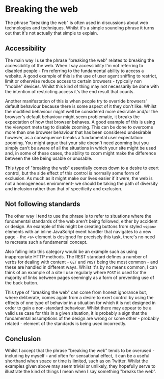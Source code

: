 # Breaking the web
The phrase "breaking the web" is often used in discussions about web technologies and techniques. Whilst it's a simple sounding phrase it turns out that it's not actually that simple to explain.

## Accessibility
The main way I use the phrase "breaking the web" relates to breaking the accessibility of the web. When I say accessibility I'm not referring to disabled people - I'm referring to the fundamental ability to access a website. A good example of this is the use of user agent sniffing to restrict, limit or otherwise reduce access to certain browsers - typically non "mobile" devices.  Whilst this kind of thing may not necessarily be done with the intention of restricting access it's the end result that counts.

Another manifestation of this is when people try to override browsers' default behaviour because there is some aspect of it they don't like. Whilst the modified behaviour might well be considered more desirable and/or the browser's default behaviour might seem problematic, it breaks the expectation of how that browser behaves. A good example of this is using the viewport meta tag to disable zooming. This can be done to overcome more than one browser behaviour that has been considered undesirable however, as a consequence breaks a fundamental user expectation: zooming. You might argue that your site doesn't need zooming but you simply can't be aware of all the situations in which your site might be used and, in some of these cases, the ability to zoom might make the difference between the site being usable or unusable.

This type of "breaking the web" essentially comes down to a desire to exert control, but the side effect of this control is normally some form of exclusion. As much as it might make our lives easier if it were, the web is not a homogeneous environment- we should be taking the path of diversity and inclusion rather than that of specificity and exclusion.

## Not following standards
The other way I tend to use the phrase is to refer to situations where the fundamental standards of the web aren't being followed, either by accident or design. An example of this might be creating buttons from styled `<span>` elements with  an inline JavaScript event handler that navigates to a new page - the `<a>` element is designed for precisely this task, there's no need to recreate such a fundamental concept.

Also falling into this category would be an example such as using inappropriate HTTP methods. The REST standard defines a number of verbs for dealing with content - `GET` and `POST` being the most common - and these are handled in different ways.  Whilst it's by no means common, I can think of an example of a site I use regularly where `POST` is used for the majority of links between pages seemingly as a form of preventing use of the back button.

This type of "breaking the web" can come from honest ignorance but, where deliberate, comes again from a desire to exert control by using the effects of one type of behavior in a situation for which it is not designed in order to gain a non-standard behaviour.  Whilst there may appear to be a valid use case for this in a given situation, it is probably a sign that the fundamental assumptions of the design are wrong or some other - probably related - element of the standards is being used incorrectly.

## Conclusion
Whilst I accept that the phrase "breaking the web" tends to be overused - including by myself - and often for sensational effect, it can be a useful shorthand when space or time is limited, such as on Twitter.  Whilst the examples given above may seem trivial or unlikely, they hopefully serve to illustrate the kind of things I mean when I say something "breaks the web".
